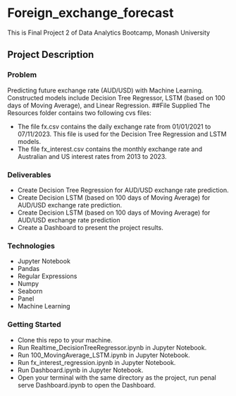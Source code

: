 # Foreign_exchange_forecast
This is Final Project 2 of Data Analytics Bootcamp, Monash University
## Project Description
### Problem
Predicting future exchange rate (AUD/USD) with Machine Learning. Constructed models include Decision Tree Regressor, LSTM (based on 100 days of Moving Average), and Linear Regression.
##File Supplied
The Resources folder contains two following cvs files:
- The file fx.csv contains the daily exchange rate from 01/01/2021 to 07/11/2023. This file is used for the Decision Tree Regression and LSTM models.
- The file fx_interest.csv contains the monthly exchange rate and Australian and US interest rates from 2013 to 2023.
### Deliverables
- Create Decision Tree Regression for AUD/USD exchange rate prediction.
- Create Decision LSTM (based on 100 days of Moving Average) for AUD/USD exchange rate prediction.
- Create Decision LSTM (based on 100 days of Moving Average) for AUD/USD exchange rate prediction
- Create a Dashboard to present the project results.
### Technologies
- Jupyter Notebook
- Pandas
- Regular Expressions
- Numpy
- Seaborn
- Panel
- Machine Learning
### Getting Started
- Clone this repo to your machine.
- Run Realtime_DecisionTreeRegressor.ipynb in Jupyter Notebook.
- Run 100_MovingAverage_LSTM.ipynb in Jupyter Notebook.
- Run fx_interest_regression.ipynb in Jupyter Notebook.
- Run Dashboard.ipynb in Jupyter Notebook.
- Open your terminal with the same directory as the project, run penal serve Dashboard.ipynb to open the Dashboard.
